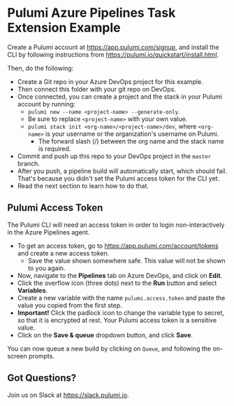 # Pulumi Azure Pipelines Task Extension Example

Create a Pulumi account at https://app.pulumi.com/signup, and install the CLI by following instructions from https://pulumi.io/quickstart/install.html.

Then, do the following:
- Create a Git repo in your Azure DevOps project for this example.
- Then connect this folder with your git repo on DevOps.
- Once connected, you can create a project and the stack in your Pulumi account by running:
  - `pulumi new --name <project-name> --generate-only`.
  - Be sure to replace `<project-name>` with your own value.
  - `pulumi stack init <org-name>/<project-name>/dev`, where `<org-name>` is your username or the organization's username on Pulumi.
    - The forward slash (/) between the org name and the stack name is required.
- Commit and push up this repo to your DevOps project in the `master` branch.
- After you push, a pipeline build will automatically start, which should fail. That's because you didn't set the Pulumi access token for the CLI yet.
- Read the next section to learn how to do that.

## Pulumi Access Token

The Pulumi CLI will need an access token in order to login non-interactively in the Azure Pipelines agent.

- To get an access token, go to https://app.pulumi.com/account/tokens and create a new access token.
  - Save the value shown somewhere safe. This value will not be shown to you again.
- Now, navigate to the **Pipelines** tab on Azure DevOps, and click on **Edit**.
- Click the overflow icon (three dots) next to the **Run** button and select **Variables**.
- Create a new variable with the name `pulumi.access.token` and paste the value you copied from the first step.
- **Important!** Click the padlock icon to change the variable type to secret, so that it is encrypted at rest. Your Pulumi access token is a sensitive value.
- Click on the **Save & queue** dropdown button, and click **Save**.

You can now queue a new build by clicking on `Queue`, and following the on-screen prompts.

## Got Questions?

Join us on Slack at https://slack.pulumi.io.
